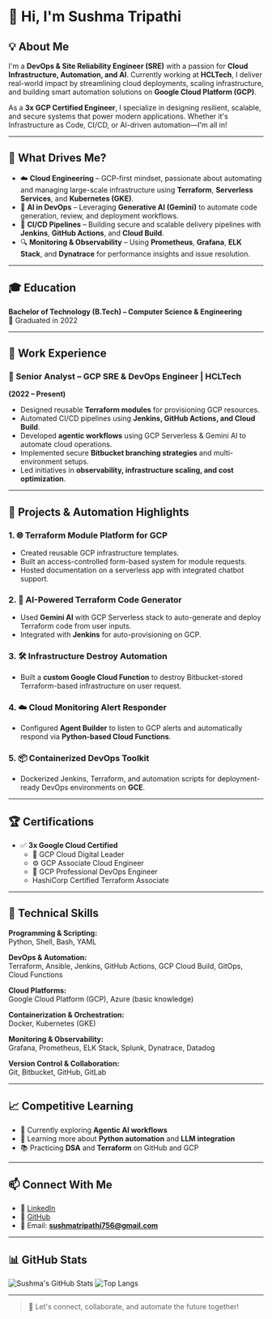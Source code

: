 # 👋 Hi, I'm Sushma Tripathi

## 💡 About Me
I'm a **DevOps & Site Reliability Engineer (SRE)** with a passion for **Cloud Infrastructure, Automation, and AI**. Currently working at **HCLTech**, I deliver real-world impact by streamlining cloud deployments, scaling infrastructure, and building smart automation solutions on **Google Cloud Platform (GCP)**.

As a **3x GCP Certified Engineer**, I specialize in designing resilient, scalable, and secure systems that power modern applications. Whether it's Infrastructure as Code, CI/CD, or AI-driven automation—I'm all in!

---

## 🚀 What Drives Me?

- ☁️ **Cloud Engineering** – GCP-first mindset, passionate about automating and managing large-scale infrastructure using **Terraform**, **Serverless Services**, and **Kubernetes (GKE)**.
- 🧠 **AI in DevOps** – Leveraging **Generative AI (Gemini)** to automate code generation, review, and deployment workflows.
- 🔁 **CI/CD Pipelines** – Building secure and scalable delivery pipelines with **Jenkins**, **GitHub Actions**, and **Cloud Build**.
- 🔍 **Monitoring & Observability** – Using **Prometheus**, **Grafana**, **ELK Stack**, and **Dynatrace** for performance insights and issue resolution.

---

## 🎓 Education

**Bachelor of Technology (B.Tech) – Computer Science & Engineering**  
📍 Graduated in 2022  

---

## 💼 Work Experience

### 🔹 Senior Analyst – GCP SRE & DevOps Engineer | **HCLTech**  
**(2022 – Present)**  
- Designed reusable **Terraform modules** for provisioning GCP resources.  
- Automated CI/CD pipelines using **Jenkins, GitHub Actions, and Cloud Build**.  
- Developed **agentic workflows** using GCP Serverless & Gemini AI to automate cloud operations.  
- Implemented secure **Bitbucket branching strategies** and multi-environment setups.  
- Led initiatives in **observability, infrastructure scaling, and cost optimization**.

---

## 🔬 Projects & Automation Highlights

### 1. 🌐 **Terraform Module Platform for GCP**
- Created reusable GCP infrastructure templates.
- Built an access-controlled form-based system for module requests.
- Hosted documentation on a serverless app with integrated chatbot support.

### 2. 🤖 **AI-Powered Terraform Code Generator**
- Used **Gemini AI** with GCP Serverless stack to auto-generate and deploy Terraform code from user inputs.
- Integrated with **Jenkins** for auto-provisioning on GCP.

### 3. 🛠️ **Infrastructure Destroy Automation**
- Built a **custom Google Cloud Function** to destroy Bitbucket-stored Terraform-based infrastructure on user request.

### 4. ☁️ **Cloud Monitoring Alert Responder**
- Configured **Agent Builder** to listen to GCP alerts and automatically respond via **Python-based Cloud Functions**.

### 5. 📦 **Containerized DevOps Toolkit**
- Dockerized Jenkins, Terraform, and automation scripts for deployment-ready DevOps environments on **GCE**.

---

## 🏆 Certifications

- ✅ **3x Google Cloud Certified**
  - 🧠 GCP Cloud Digital Leader  
  - ⚙️ GCP Associate Cloud Engineer  
  - 🚀 GCP Professional DevOps Engineer  
  - HashiCorp Certified Terraform Associate


---

## 🔧 Technical Skills

**Programming & Scripting:**  
Python, Shell, Bash, YAML

**DevOps & Automation:**  
Terraform, Ansible, Jenkins, GitHub Actions, GCP Cloud Build, GitOps, Cloud Functions

**Cloud Platforms:**  
Google Cloud Platform (GCP), Azure (basic knowledge)

**Containerization & Orchestration:**  
Docker, Kubernetes (GKE)

**Monitoring & Observability:**  
Grafana, Prometheus, ELK Stack, Splunk, Dynatrace, Datadog

**Version Control & Collaboration:**  
Git, Bitbucket, GitHub, GitLab

---

## 📈 Competitive Learning

- 🌱 Currently exploring **Agentic AI workflows**
- 🧠 Learning more about **Python automation** and **LLM integration**
- 📚 Practicing **DSA** and **Terraform** on GitHub and GCP

---

## 📫 Connect With Me

- 🔗 [LinkedIn](https://www.linkedin.com/in/sushmatripathi/)
- 🔗 [GitHub](https://github.com/SushmaTripathi2828)
- 📩 Email: **sushmatripathi756@gmail.com**

---

## 📊 GitHub Stats

![Sushma's GitHub Stats](https://github-readme-stats.vercel.app/api?username=SushmaTripathi2828&show_icons=true&theme=tokyonight)
![Top Langs](https://github-readme-stats.vercel.app/api/top-langs/?username=SushmaTripathi2828&layout=compact&theme=tokyonight)

---

> 🚀 Let's connect, collaborate, and automate the future together!
